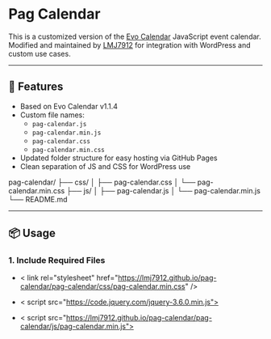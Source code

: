 # Pag Calendar

This is a customized version of the [Evo Calendar](https://github.com/edlynvillegas/evo-calendar) JavaScript event calendar.  
Modified and maintained by [LMJ7912](https://github.com/LMJ7912) for integration with WordPress and custom use cases.

---

## 🔧 Features

- Based on Evo Calendar v1.1.4
- Custom file names:
  - `pag-calendar.js`
  - `pag-calendar.min.js`
  - `pag-calendar.css`
  - `pag-calendar.min.css`
- Updated folder structure for easy hosting via GitHub Pages
- Clean separation of JS and CSS for WordPress use

pag-calendar/
├── css/
│ ├── pag-calendar.css
│ └── pag-calendar.min.css
├── js/
│ ├── pag-calendar.js
│ └── pag-calendar.min.js
└── README.md


---

## 📦 Usage

### 1. Include Required Files


- < link rel="stylesheet" href="https://lmj7912.github.io/pag-calendar/pag-calendar/css/pag-calendar.min.css" />

- < script src="https://code.jquery.com/jquery-3.6.0.min.js"></script>

- < script src="https://lmj7912.github.io/pag-calendar/pag-calendar/js/pag-calendar.min.js"></script>
